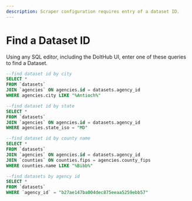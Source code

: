 ```yaml
---
description: Scraper configuration requires entry of a dataset ID.
---
```


# Find a Dataset ID

Using any SQL editor, including the DoltHub UI, enter one of these queries to find a Dataset.

```sql
--find dataset id by city
SELECT *
FROM `datasets` 
JOIN `agencies` ON agencies.id = datasets.agency_id
WHERE agencies.city LIKE "%Antioch%"

--find dataset id by state
SELECT *
FROM `datasets` 
JOIN `agencies` ON agencies.id = datasets.agency_id
WHERE agencies.state_iso = "MD"

--find dataset id by county name
SELECT *
FROM `datasets`
JOIN `agencies` ON agencies.id = datasets.agency_id
JOIN `counties` ON counties.fips = agencies.county_fips
WHERE counties.name LIKE "%Bibb%"

--find datasets by agency id
SELECT *
FROM `datasets`
WHERE `agency_id` = "b27ae147ba004dec875eeaa5259ebb57"
```

